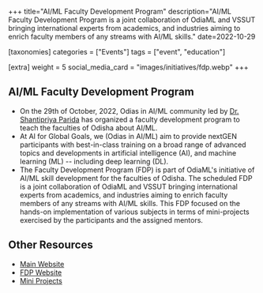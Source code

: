 +++
title="AI/ML Faculty Development Program"
description="AI/ML Faculty Development Program is a joint collaboration of OdiaML and VSSUT bringing international experts from academics, and industries aiming to enrich faculty members of any streams with AI/ML skills."
date=2022-10-29

[taxonomies]
categories = ["Events"]
tags = ["event", "education"]

[extra]
weight = 5
social_media_card = "images/initiatives/fdp.webp"
+++

## AI/ML Faculty Development Program

* On the 29th of October, 2022, Odias in AI/ML community led by [Dr. Shantipriya Parida](https://www.linkedin.com/in/shantipriya-parida-9781a9127/) has organized a faculty development program to teach the faculties of Odisha about AI/ML.
* At AI for Global Goals, we (Odias in AI/ML) aim to provide nextGEN participants with best-in-class training on a broad range of advanced topics and developments in artificial intelligence (AI), and machine learning (ML) -- including deep learning (DL). 
* The Faculty Development Program (FDP) is part of OdiaML's initiative of AI/ML skill development for the faculties of Odisha. The scheduled FDP is a joint collaboration of OdiaML and VSSUT bringing international experts from academics, and industries aiming to enrich faculty members of any streams with AI/ML skills. This FDP focused on the hands-on implementation of various subjects in terms of mini-projects exercised by the participants and the assigned mentors.

## Other Resources
* [Main Website](https://sites.google.com/view/vssut-oiml-fdp/home)
* [FDP Website](https://odisha-ml.github.io/FDP/)
* [Mini Projects](https://odisha-ml.github.io/OdishaMLSchool/)